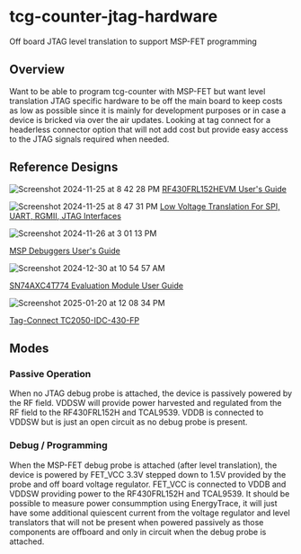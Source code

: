 # tcg-counter-jtag-hardware
Off board JTAG level translation to support MSP-FET programming

## Overview

Want to be able to program tcg-counter with MSP-FET but want level translation JTAG specific hardware to be off the main board to keep costs as low as possible since it is mainly for development purposes or in case a device is bricked via over the air updates. Looking at tag connect for a headerless connector option that will not add cost but provide easy access to the JTAG signals required when needed.

## Reference Designs

![Screenshot 2024-11-25 at 8 42 28 PM](https://github.com/user-attachments/assets/1dbe9e8d-86f4-4606-b524-62f4ce33974a)
[RF430FRL152HEVM User's Guide](https://www.ti.com/lit/ug/slau607c/slau607c.pdf)

![Screenshot 2024-11-25 at 8 47 31 PM](https://github.com/user-attachments/assets/aa277a38-1f16-40d6-a896-e80834d5c7cf)
[Low Voltage Translation For SPI, UART, RGMII, JTAG
Interfaces](https://www.ti.com/lit/an/scea065b/scea065b.pdf)

![Screenshot 2024-11-26 at 3 01 13 PM](https://github.com/user-attachments/assets/3ce24a4f-4d93-4d40-9882-c1ec327c1f64)

[MSP Debuggers User's Guide](https://www.ti.com/lit/ug/slau647o/slau647o.pdf)

![Screenshot 2024-12-30 at 10 54 57 AM](https://github.com/user-attachments/assets/60eb60b1-2ce3-4e32-a32c-67e73c51a863)

[SN74AXC4T774 Evaluation Module User Guide](https://www.ti.com/lit/ug/sceu015/sceu015.pdf)

![Screenshot 2025-01-20 at 12 08 34 PM](https://github.com/user-attachments/assets/848fdd0d-9e4f-47ec-8b7a-3a13d67b152f)

[Tag-Connect TC2050-IDC-430-FP](https://www.tag-connect.com/wp-content/uploads/bsk-pdf-manager/TC2050-IDC-430-NL_Datasheet_9.pdf)


## Modes

### Passive Operation
When no JTAG debug probe is attached, the device is passively powered by the RF field. VDDSW will provide power harvested and regulated from the RF field to the RF430FRL152H and TCAL9539. VDDB is connected to VDDSW but is just an open circuit as no debug probe is present.

### Debug / Programming
When the MSP-FET debug probe is attached (after level translation), the device is powered by FET_VCC 3.3V stepped down to 1.5V provided by the probe and off board voltage regulator. FET_VCC is connected to VDDB and VDDSW providing power to the RF430FRL152H and TCAL9539. It should be possible to measure power consummption using EnergyTrace, it will just have some additional quiescent current from the voltage regulator and level translators that will not be present when powered passively as those components are offboard and only in circuit when the debug probe is attached.

